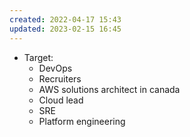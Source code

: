 ```yaml
---
created: 2022-04-17 15:43
updated: 2023-02-15 16:45
---
```

- Target:
	- DevOps
	- Recruiters
	- AWS solutions architect in canada
	- Cloud lead
	- SRE
	- Platform engineering


